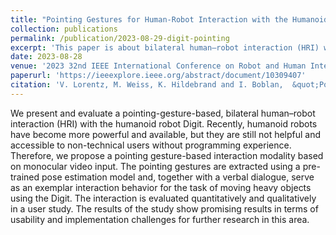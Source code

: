 ```yaml
---
title: "Pointing Gestures for Human-Robot Interaction with the Humanoid Robot Digit"
collection: publications
permalink: /publication/2023-08-29-digit-pointing
excerpt: 'This paper is about bilateral human–robot interaction (HRI) with the humanoid robot Digit.'
date: 2023-08-28
venue: '2023 32nd IEEE International Conference on Robot and Human Interactive Communication (RO-MAN)'
paperurl: 'https://ieeexplore.ieee.org/abstract/document/10309407'
citation: 'V. Lorentz, M. Weiss, K. Hildebrand and I. Boblan,  &quot;Pointing Gestures for Human-Robot Interaction with the Humanoid Robot Digit, &quot; 2023 <i>32nd IEEE International Conference on Robot and Human Interactive Communication (RO-MAN)<i>, Busan, Korea, Republic of, 2023, pp. 1886-1892, doi: 10.1109/RO-MAN57019.2023.10309407.'
---
```


We present and evaluate a pointing-gesture-based, bilateral human–robot interaction (HRI) with the humanoid robot Digit. Recently, humanoid robots have become more powerful and available, but they are still not helpful and accessible to non-technical users without programming experience. Therefore, we propose a pointing gesture-based interaction modality based on monocular video input. The pointing gestures are extracted using a pre-trained pose estimation model and, together with a verbal dialogue, serve as an exemplar interaction behavior for the task of moving heavy objects using the Digit. The interaction is evaluated quantitatively and qualitatively in a user study. The results of the study show promising results in terms of usability and implementation challenges for further research in this area.